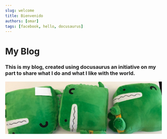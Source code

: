 ```yaml
---
slug: welcome
title: Bienvenido
authors: [omar]
tags: [facebook, hello, docusaurus]
---
```


# My Blog

### This is my blog, created using docusaurus an initiative on my part to share what I do and what I like with the world.


![Docusaurus Plushie](./docusaurus-plushie-banner.jpeg)

